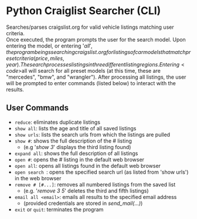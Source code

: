 # Python Craiglist Searcher (CLI)
Searches/parses craigslist.org for valid vehicle listings matching user criteria.<br>
Once executed, the program prompts the user for the search model. Upon entering the model, or entering '$all', the program
beings searching craigslist.org for listings of car models that match preset criteria (price, miles, year). The search
processes listings in three different listing regions. Entering <code>$all</code> will search for all preset models (at this time, these are "mercedes", "bmw", and "wrangler"). After processing
all listings, the user will be prompted to enter commands (listed below) to interact with the results.

## User Commands
- <code>reduce</code>: eliminates duplicate listings
- <code>show all</code>: lists the age and title of all saved listings
- <code>show urls</code>: lists the search urls from which the listings are pulled
- <code>show #</code>: shows the full description of the # listing 
  - (e.g '_show 3_' displays the third listing found)
- <code>expand all</code>: shows the full description of all listings
- <code>open #</code>: opens the # listing in the default web browser
- <code>open all</code>: opens all listings found in the default web browser
- <code>open search <name></code>: opens the specified search url (as listed from 'show urls') in the web browser 
- <code>remove # [#...]</code>: removes all numbered listings from the saved list 
  - (e.g. '_remove 3 5_' deletes the third and fifth listings)
- <code>email all \<email\></code>: emails all results to the specified email address 
  - (provided credentials are stored in _send_mail(...)_)
- <code>exit</code> or <code>quit</code>: terminates the program
